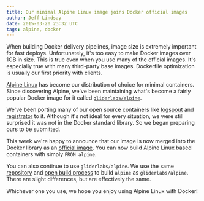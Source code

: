 ```yaml
---
title: Our minimal Alpine Linux image joins Docker official images
author: Jeff Lindsay
date: 2015-03-20 23:32 UTC
tags: alpine, docker
---
```

When building Docker delivery pipelines, image size is extremely important for fast deploys. Unfortunately, it's too easy to make Docker images over 1GB in size. This is true even when you use many of the official images. It's especially true with many third-party base images. Dockerfile optimization is usually our first priority with clients.

[Alpine Linux](https://www.alpinelinux.org/) has become our distribution of choice for minimal containers. Since discovering Alpine, we've been maintaining what's become a fairly popular Docker image for it called [`gliderlabs/alpine`](https://registry.hub.docker.com/u/gliderlabs/alpine/).

We've been porting many of our open source containers like [logspout](https://github.com/gliderlabs/logspout) and [registrator](https://github.com/gliderlabs/registrator) to it. Although it's not ideal for every situation, we were still surprised it was not in the Docker standard library. So we began preparing ours to be submitted.

This week we're happy to announce that our image is now merged into the Docker library as an [official image](https://registry.hub.docker.com/_/alpine/). You can now build Alpine Linux based containers with simply `FROM alpine`.

You can also continue to use `gliderlabs/alpine`. We use the same [repository](https://github.com/gliderlabs/docker-alpine) and [open build process](https://circleci.com/gh/gliderlabs/docker-alpine) to build `alpine` as `gliderlabs/alpine`. There are slight differences, but are effectively the same.

Whichever one you use, we hope you enjoy using Alpine Linux with Docker!
